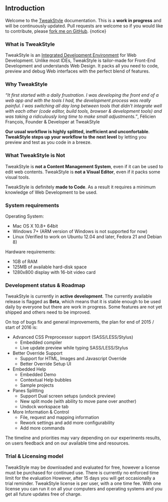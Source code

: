 ## Introduction

Welcome to the [TweakStyle](https://tweakstyle.com) documentation. This is a __work in progress__ and will be continuously updated. Pull requests are welcome so if you would like to contribute, please [fork me on GitHub](https://github.com/TweakStyle/documentation). {notice}

### What is TweakStyle

TweakStyle is an [Integrated Development Environment](https://en.wikipedia.org/wiki/Integrated_development_environment) for Web Development.
Unlike most IDEs, TweakStyle is tailor-made for Front-End Development and understands Web Design.
It packs all you need to code, preview and debug Web interfaces with the perfect blend of features.

### Why TweakStyle

_“It first started with a daily frustration. I was developing the front end of a web app and with the tools I had, the development process was really painful. I was switching all day long between tools that didn't integrate well with each other (code editor, build tools, browser & development tools) and was taking a ridiculously long time to make small adjustments.”_, Félicien François, Founder & Developer at TweakStyle

__Our usual workflow is highly splitted, inefficient and unconfortable__.
__TweakStyle steps up your workflow to the next level__ by letting you preview and test as you code in a breeze.

### What TweakStyle is Not

TweakStyle is __not a Content Management System__, even if it can be used to edit web contents.
TweakStyle is __not a Visual Editor__, even if it packs some visual tools.

TweakStyle is definitely __made to Code__.
As a result it requires a minimum knowledge of Web Development to be used.

### System requirements

Operating System:
- Mac OS X 10.8+ 64bit
- Windows 7+ (ARM version of Windows is not supported for now)
- Linux (Verified to work on Ubuntu 12.04 and later, Fedora 21 and Debian 8)

Hardware requirements:
- 1GB of RAM
- 125MB of available hard-disk space
- 1280x800 display with 16-bit video card

### Development status & Roadmap

TweakStyle is currently in __active development__.
The currently available release is flagged as __Beta__, which means that it is stable enough to be used daily by everyone but there are work in progress.
Some features are not yet shipped and others need to be improved.

On top of bugs fix and general improvements, the plan for end of 2015 / start of 2016 is:
- Advanced CSS Preprocessor support (SASS/LESS/Stylus)
  - Embedded compiler
  - Live update preview while typing SASS/LESS/Stylus
- Better Override Support
  - Support for HTML, Images and Javascript Override
  - Better Override Setup UI
- Embedded Help
  - Embedded Demo 
  - Contextual Help bubbles
  - Sample projects
- Panes Splitting
  - Support Dual screen setups (undock preview)
  - New split mode (with ability to move pane over another)
  - Undock workspace tab
- More Information & Control
  - File, request and mapping information
  - Rework settings and add more configurability
  - Add more commands

The timeline and priorities may vary depending on our experiments results, on users feedback and on our available time and resources.

### Trial & Licensing model

TweakStyle may be downloaded and evaluated for free, however a license must be purchased for continued use. There is currently no enforced time limit for the evaluation However, after 15 days you will get occasionally a trial reminder.
TweakStyle license is per user, with a one time fee. With one license you can run it on all your computers and operating systems and you get all future updates free of charge.